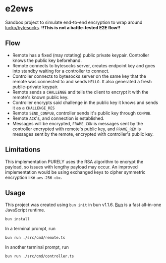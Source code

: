 # e2ews
Sandbox project to simulate end-to-end encryption to wrap around [lucko/bytesocks](https://github.com/lucko/bytesocks). **!!This is not a battle-tested E2E flow!!**

## Flow
- Remote has a fixed (may rotating) public private keypair. Controller knows the public key beforehand.
- Remote connects to bytesocks server, creates endpoint key and goes into standby waiting for a controller to connect.
- Controller connects to bytesocks server on the same key that the remote was connected to and sends `HELLO`. It also generated a fresh public-private keypair.
- Remote sends a `CHALLENGE` and tells the client to encrypt it with the remote's known public key.
- Controller encrypts said challenge in the public key it knows and sends it as a `CHALLENGE_RES`
- Remote `SEND_CONPUB`, controller sends it's public key through `CONPUB`.
- Remote `ACK`'s, and connection is established.
- Messages will be encrypted, `FRAME_CON` is messages sent by the controller encrypted with remote's public key, and `FRAME_REM` is messages sent by the remote, encrypted with controller's public key. 

## Limitations
This implementation PURELY uses the RSA algorithm to encrypt the payload, so issues with lengthy payload may occur. An improved implementation would be using exchanged keys to cipher symmetric encryption like `aes-256-cbc`.

## Usage
This project was created using `bun init` in bun v1.1.6. [Bun](https://bun.sh) is a fast all-in-one JavaScript runtime.

```bash
bun install
```

In a terminal prompt, run
```sh
bun run ./src/cmd/remote.ts
```

In another terminal prompt, run
```sh
bun run ./src/cmd/controller.ts
```
